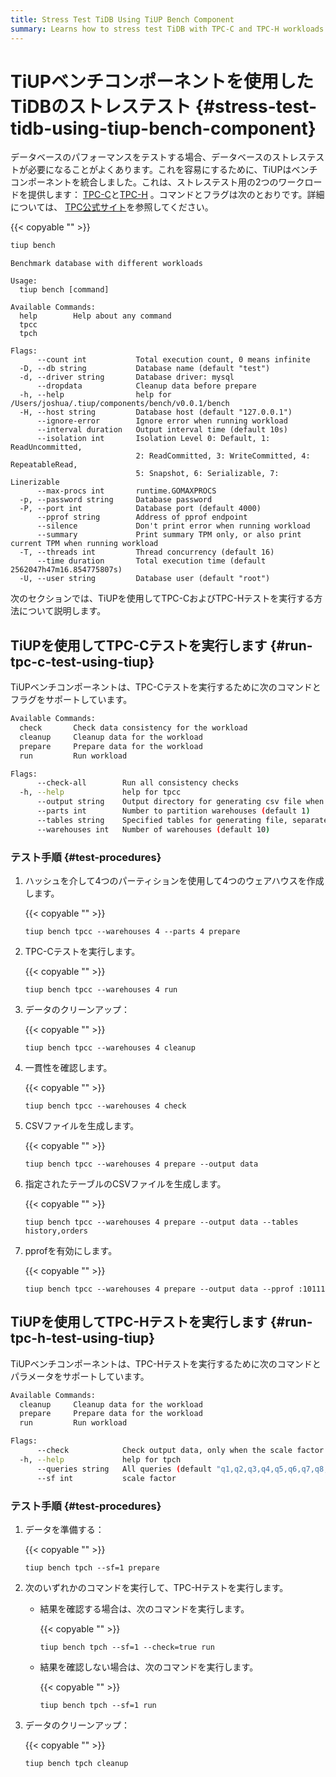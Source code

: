 ```yaml
---
title: Stress Test TiDB Using TiUP Bench Component
summary: Learns how to stress test TiDB with TPC-C and TPC-H workloads using TiUP.
---
```


# TiUPベンチコンポーネントを使用したTiDBのストレステスト {#stress-test-tidb-using-tiup-bench-component}

データベースのパフォーマンスをテストする場合、データベースのストレステストが必要になることがよくあります。これを容易にするために、TiUPはベンチコンポーネントを統合しました。これは、ストレステスト用の2つのワークロードを提供します： [TPC-C](http://www.tpc.org/tpcc/)と[TPC-H](http://www.tpc.org/tpch/) 。コマンドとフラグは次のとおりです。詳細については、 [TPC公式サイト](http://www.tpc.org)を参照してください。

{{< copyable "" >}}

```bash
tiup bench
```

```
Benchmark database with different workloads

Usage:
  tiup bench [command]

Available Commands:
  help        Help about any command
  tpcc
  tpch

Flags:
      --count int           Total execution count, 0 means infinite
  -D, --db string           Database name (default "test")
  -d, --driver string       Database driver: mysql
      --dropdata            Cleanup data before prepare
  -h, --help                help for /Users/joshua/.tiup/components/bench/v0.0.1/bench
  -H, --host string         Database host (default "127.0.0.1")
      --ignore-error        Ignore error when running workload
      --interval duration   Output interval time (default 10s)
      --isolation int       Isolation Level 0: Default, 1: ReadUncommitted,
                            2: ReadCommitted, 3: WriteCommitted, 4: RepeatableRead,
                            5: Snapshot, 6: Serializable, 7: Linerizable
      --max-procs int       runtime.GOMAXPROCS
  -p, --password string     Database password
  -P, --port int            Database port (default 4000)
      --pprof string        Address of pprof endpoint
      --silence             Don't print error when running workload
      --summary             Print summary TPM only, or also print current TPM when running workload
  -T, --threads int         Thread concurrency (default 16)
      --time duration       Total execution time (default 2562047h47m16.854775807s)
  -U, --user string         Database user (default "root")
```

次のセクションでは、TiUPを使用してTPC-CおよびTPC-Hテストを実行する方法について説明します。

## TiUPを使用してTPC-Cテストを実行します {#run-tpc-c-test-using-tiup}

TiUPベンチコンポーネントは、TPC-Cテストを実行するために次のコマンドとフラグをサポートしています。

```bash
Available Commands:
  check       Check data consistency for the workload
  cleanup     Cleanup data for the workload
  prepare     Prepare data for the workload
  run         Run workload

Flags:
      --check-all        Run all consistency checks
  -h, --help             help for tpcc
      --output string    Output directory for generating csv file when preparing data
      --parts int        Number to partition warehouses (default 1)
      --tables string    Specified tables for generating file, separated by ','. Valid only if output is set. If this flag is not set, generate all tables by default.
      --warehouses int   Number of warehouses (default 10)
```

### テスト手順 {#test-procedures}

1.  ハッシュを介して4つのパーティションを使用して4つのウェアハウスを作成します。

    {{< copyable "" >}}

    ```shell
    tiup bench tpcc --warehouses 4 --parts 4 prepare
    ```

2.  TPC-Cテストを実行します。

    {{< copyable "" >}}

    ```shell
    tiup bench tpcc --warehouses 4 run
    ```

3.  データのクリーンアップ：

    {{< copyable "" >}}

    ```shell
    tiup bench tpcc --warehouses 4 cleanup
    ```

4.  一貫性を確認します。

    {{< copyable "" >}}

    ```shell
    tiup bench tpcc --warehouses 4 check
    ```

5.  CSVファイルを生成します。

    {{< copyable "" >}}

    ```shell
    tiup bench tpcc --warehouses 4 prepare --output data
    ```

6.  指定されたテーブルのCSVファイルを生成します。

    {{< copyable "" >}}

    ```shell
    tiup bench tpcc --warehouses 4 prepare --output data --tables history,orders
    ```

7.  pprofを有効にします。

    {{< copyable "" >}}

    ```shell
    tiup bench tpcc --warehouses 4 prepare --output data --pprof :10111
    ```

## TiUPを使用してTPC-Hテストを実行します {#run-tpc-h-test-using-tiup}

TiUPベンチコンポーネントは、TPC-Hテストを実行するために次のコマンドとパラメータをサポートしています。

```bash
Available Commands:
  cleanup     Cleanup data for the workload
  prepare     Prepare data for the workload
  run         Run workload

Flags:
      --check            Check output data, only when the scale factor equals 1
  -h, --help             help for tpch
      --queries string   All queries (default "q1,q2,q3,q4,q5,q6,q7,q8,q9,q10,q11,q12,q13,q14,q15,q16,q17,q18,q19,q20,q21,q22")
      --sf int           scale factor
```

### テスト手順 {#test-procedures}

1.  データを準備する：

    {{< copyable "" >}}

    ```shell
    tiup bench tpch --sf=1 prepare
    ```

2.  次のいずれかのコマンドを実行して、TPC-Hテストを実行します。

    -   結果を確認する場合は、次のコマンドを実行します。

        {{< copyable "" >}}

        ```shell
        tiup bench tpch --sf=1 --check=true run
        ```

    -   結果を確認しない場合は、次のコマンドを実行します。

        {{< copyable "" >}}

        ```shell
        tiup bench tpch --sf=1 run
        ```

3.  データのクリーンアップ：

    {{< copyable "" >}}

    ```shell
    tiup bench tpch cleanup
    ```
